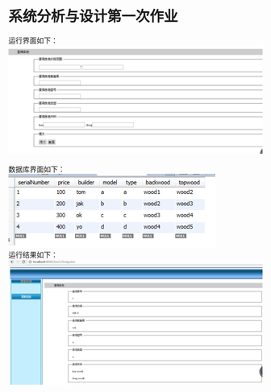 # 系统分析与设计第一次作业
运行界面如下：</br>
![image](https://github.com/dbvgfj/test1/blob/master/image/3.png)  </br>
数据库界面如下：</br>
![image](https://github.com/dbvgfj/test1/blob/master/image/1.png) </br>
运行结果如下：</br>
![image](https://github.com/dbvgfj/test1/blob/master/image/2.png)


